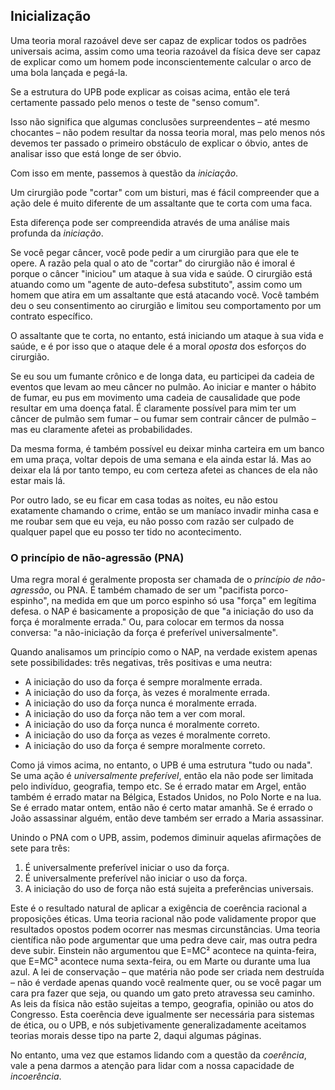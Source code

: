 ## Inicialização

Uma teoria moral razoável deve ser capaz de explicar todos os padrões universais acima, assim como uma teoria razoável da física deve ser capaz de explicar como um homem pode inconscientemente calcular o arco de uma bola lançada e pegá-la.

Se a estrutura do UPB pode explicar as coisas acima, então ele terá certamente passado pelo menos o teste de "senso comum".

Isso não significa que algumas conclusões surpreendentes – até mesmo chocantes – não podem resultar da nossa teoria moral, mas pelo menos nós devemos ter passado o primeiro obstáculo de explicar o óbvio, antes de analisar isso que está longe de ser óbvio.

Com isso em mente, passemos à questão da *iniciação*.

Um cirurgião pode "cortar" com um bisturi, mas é fácil compreender que a ação dele é muito diferente de um assaltante que te corta com uma faca.

Esta diferença pode ser compreendida através de uma análise mais profunda da *iniciação*.

Se você pegar câncer, você pode pedir a um cirurgião para que ele te opere. A razão pela qual o ato de "cortar" do cirurgião não é imoral é porque o câncer "iniciou" um ataque à sua vida e saúde. O cirurgião está atuando como um "agente de auto-defesa substituto", assim como um homem que atira em um assaltante que está atacando você. Você também deu o seu consentimento ao cirurgião e limitou seu comportamento por um contrato específico.

O assaltante que te corta, no entanto, está iniciando um ataque à sua vida e saúde, e é por isso que o ataque dele é a moral *oposta* dos esforços do cirurgião.

Se eu sou um fumante crônico e de longa data, eu participei da cadeia de eventos que levam ao meu câncer no pulmão. Ao iniciar e manter o hábito de fumar, eu pus em movimento uma cadeia de causalidade que pode resultar em uma doença fatal. É claramente possível para mim ter um câncer de pulmão sem fumar – ou fumar sem contrair câncer de pulmão – mas eu claramente afetei as probabilidades.

Da mesma forma, é também possível eu deixar minha carteira em um banco em uma praça, voltar depois de uma semana e ela ainda estar lá. Mas ao deixar ela lá por tanto tempo, eu com certeza afetei as chances de ela não estar mais lá.

Por outro lado, se eu ficar em casa todas as noites, eu não estou exatamente chamando o crime, então se um maníaco invadir minha casa e me roubar sem que eu veja, eu não posso com razão ser culpado de qualquer papel que eu posso ter tido no acontecimento.

### O princípio de não-agressão (PNA)

Uma regra moral é geralmente proposta ser chamada de o *princípio de não-agressão*, ou PNA. É também chamado de ser um "pacifista porco-espinho", na medida em que um porco espinho só usa "força" em legítima defesa. o NAP é basicamente a proposição de que "a iniciação do uso da força é moralmente errada." Ou, para colocar em termos da nossa conversa: "a não-iniciação da força é preferível universalmente".

Quando analisamos um princípio como o NAP, na verdade existem apenas sete possibilidades: três negativas, três positivas e uma neutra:

- A iniciação do uso da força é sempre moralmente errada.
- A iniciação do uso da força, às vezes é moralmente errada.
- A iniciação do uso da força nunca é moralmente errada.
- A iniciação do uso da força não tem a ver com moral.
- A iniciação do uso da força nunca é moralmente correto.
- A iniciação do uso da força as vezes é moralmente correto.
- A iniciação do uso da força é sempre moralmente correto.

Como já vimos acima, no entanto, o UPB é uma estrutura "tudo ou nada". Se uma ação é *universalmente preferível*, então ela não pode ser limitada pelo indivíduo, geografia, tempo etc. Se é errado matar em Argel, então também é errado matar na Bélgica, Estados Unidos, no Polo Norte e na lua. Se é errado matar ontem, então não é certo matar amanhã. Se é errado o João assassinar alguém, então deve também ser errado a Maria assassinar.

Unindo o PNA com o UPB, assim, podemos diminuir aquelas afirmações de sete para três:

1. É universalmente preferível iniciar o uso da força.
2. É universalmente preferível não iniciar o uso da força.
3. A iniciação do uso de força não está sujeita a preferências universais.

Este é o resultado natural de aplicar a exigência de coerência racional a proposições éticas. Uma teoria racional não pode validamente propor que resultados opostos podem ocorrer nas mesmas circunstâncias. Uma teoria científica não pode argumentar que uma pedra deve cair, mas outra pedra deve subir. Einstein não argumentou que E=MC² acontece na quinta-feira, que E=MC³ acontece numa sexta-feira, ou em Marte ou durante uma lua azul. A lei de conservação – que matéria não pode ser criada nem destruída – não é verdade apenas quando você realmente quer, ou se você pagar um cara pra fazer que seja, ou quando um gato preto atravessa seu caminho. As leis da física não estão sujeitas a tempo, geografia, opinião ou atos do Congresso. Esta coerência deve igualmente ser necessária para sistemas de ética, ou o UPB, e nós subjetivamente generalizadamente aceitamos teorias morais desse tipo na parte 2, daqui algumas páginas.

No entanto, uma vez que estamos lidando com a questão da *coerência*, vale a pena darmos a atenção para lidar com a nossa capacidade de *incoerência*.
